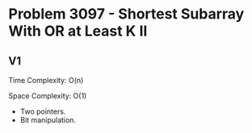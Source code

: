 # Problem 3097 - Shortest Subarray With OR at Least K II

## V1

Time Complexity: O(n)

Space Complexity: O(1)

- Two pointers.
- Bit manipulation.
